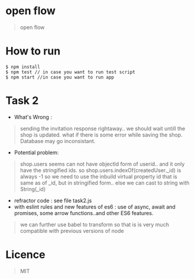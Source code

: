 # open flow
> open flow

# How to run
```
$ npm install
$ npm test // in case you want to run test script
$ npm start //in case you want to run app
```

# Task 2
* What's Wrong :
> sending the invitation response rightaway.. we should wait untill the shop is updated. what if there is some error while saving the shop. Database may go inconsistant.
* Potential problem:
> shop.users seems can not have objectId form of userid.. and it only have the stringified ids.
so shop.users.indexOf(createdUser._id) is always -1
> so we need to use the inbuild virtual property id that is same as of _id, but in stringified form.. else we can cast to string with String(_id)
* refractor code : see file task2.js
* with eslint rules and new features of es6 : use of async, await and promises, some arrow functions..and other ES6 features.
> we can further use babel to transform so that is is very much compatible with previous versions of node


# Licence
> MIT
